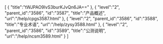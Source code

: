 [
	{
		"title":"tWJPAO9lvS3burKJvQn6JA=="
	},
	{
		"level":"2",
		"parent_id":"3586",
		"id":"3587",
		"title":"产品概述",
		"url":"/help/cpgs3587.html"
	},
	{
		"level":"2",
		"parent_id":"3586",
		"id":"3588",
		"title":"专业术语",
		"url":"/help/zysy3588.html"
	},
	{
		"level":"2",
		"parent_id":"3586",
		"id":"3589",
		"title":"公测说明",
		"url":"/help/ncsm3589.html"
	}
]
